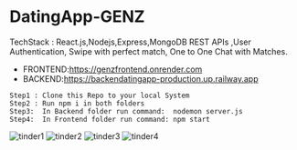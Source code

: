 # DatingApp-GENZ
TechStack : React.js,Nodejs,Express,MongoDB REST APIs ,User Authentication, Swipe with perfect match, One to One Chat with Matches.   
- FRONTEND:https://genzfrontend.onrender.com  
- BACKEND:https://backendatingapp-production.up.railway.app
```For Running->
Step1 : Clone this Repo to your local System
Step2 : Run npm i in both folders
Step3:  In Backend folder run command:  nodemon server.js
Step4:  In Frontend folder run command: npm start
```
![tinder1](https://user-images.githubusercontent.com/83884792/207402737-e9b4a210-dbaa-4c57-8281-aad6e0074190.jpg)
![tinder2](https://user-images.githubusercontent.com/83884792/207402766-457334a1-2c31-4d85-a91d-35396b340dc3.jpg)
![tinder3](https://user-images.githubusercontent.com/83884792/207402783-a2325e5a-0885-454a-bf1d-0810e832a7b7.jpg)
![tinder4](https://user-images.githubusercontent.com/83884792/207402792-edc197e3-6468-45d7-88cc-21c4c8f8d018.jpg)
